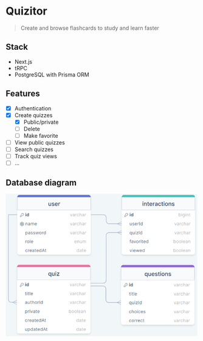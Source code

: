 # Quizitor

> Create and browse flashcards to study and learn faster

## Stack

- Next.js
- tRPC
- PostgreSQL with Prisma ORM

## Features

- [x] Authentication
- [x] Create quizzes
  - [x] Public/private
  - [ ] Delete
  - [ ] Make favorite
- [ ] View public quizzes
- [ ] Search quizzes
- [ ] Track quiz views
- [ ] ...

## Database diagram

![Db diagram](db_diagram.png)
